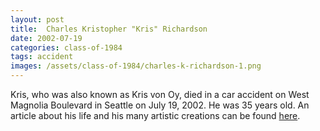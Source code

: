 ```yaml
---
layout: post
title:  Charles Kristopher "Kris" Richardson
date: 2002-07-19
categories: class-of-1984
tags: accident
images: /assets/class-of-1984/charles-k-richardson-1.png
---
```

Kris, who was also known as Kris von Oy, died in a car accident on West Magnolia Boulevard in Seattle on July 19, 2002. He was 35 years old. An article about his life and his many artistic creations can be found [here](https://archive.seattletimes.com/archive/?date=20020724&slug=vonoyobit24m).
